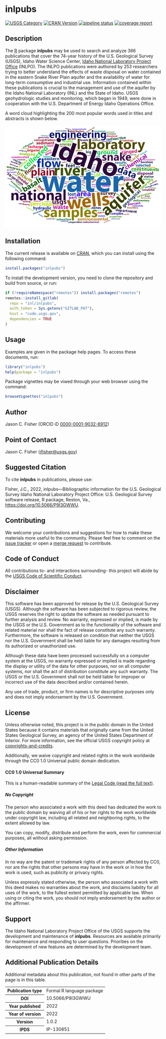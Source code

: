 # inlpubs

[![USGS
Category](https://img.shields.io/badge/USGS-Research-blue.svg)](https://owi.usgs.gov/R/packages.html#research)
[![CRAN
Version](https://www.r-pkg.org/badges/version/inlpubs)](https://CRAN.R-project.org/package=inlpubs)
[![pipeline
status](https://code.usgs.gov/inl/inlpubs/badges/master/pipeline.svg)](https://code.usgs.gov/inl/inlpubs/-/commits/master)
[![coverage
report](https://code.usgs.gov/inl/inlpubs/badges/master/coverage.svg)](https://code.usgs.gov/inl/inlpubs/-/commits/master)

## Description

The [R](https://www.r-project.org/) package **inlpubs** may be used to
search and analyze 366 publications that cover the 74-year history of
the U.S. Geological Survey (USGS), Idaho Water Science Center, [Idaho
National Laboratory Project
Office](https://www.usgs.gov/centers/idaho-water-science-center/science/idaho-national-laboratory-project-office)
(INLPO). The INLPO publications were authored by 253 researchers trying
to better understand the effects of waste disposal on water contained in
the eastern Snake River Plain aquifer and the availability of water for
long-term consumptive and industrial use. Information contained within
these publications is crucial to the management and use of the aquifer
by the Idaho National Laboratory (INL) and the State of Idaho. USGS
geohydrologic studies and monitoring, which began in 1949, were done in
cooperation with the U.S. Department of Energy Idaho Operations Office.

A word cloud highlighting the 200 most popular words used in titles and
abstracts is shown below.

![wordcloud](man/figures/wordcloud.png)

## Installation

The current release is available on
[CRAN](https://CRAN.R-project.org/package=inlpubs), which you can
install using the following command:

``` r
install.packages("inlpubs")
```

To install the development version, you need to clone the repository and
build from source, or run:

``` r
if (!requireNamespace("remotes")) install.packages("remotes")
remotes::install_gitlab(
  repo = "inl/inlpubs",
  auth_token = Sys.getenv("GITLAB_PAT"),
  host = "code.usgs.gov",
  dependencies = TRUE
)
```

## Usage

Examples are given in the package help pages. To access these documents,
run:

``` r
library("inlpubs")
help(package = "inlpubs")
```

Package vignettes may be viwed through your web browser using the
command:

``` r
browseVignettes("inlpubs")
```

## Author

Jason C. Fisher (ORCID iD
[0000-0001-9032-8912](https://orcid.org/0000-0001-9032-8912))

## Point of Contact

Jason C. Fisher (<jfisher@usgs.gov>)

## Suggested Citation

To cite **inlpubs** in publications, please use:

Fisher, J.C., 2022, inlpubs—Bibliographic information for the U.S.
Geological Survey Idaho National Laboratory Project Office: U.S.
Geological Survey software release, R package, Reston, Va.,
<https://doi.org/10.5066/P9I3GWWU>.

## Contributing

We welcome your contributions and suggestions for how to make these
materials more useful to the community. Please feel free to comment on
the [issue tracker](https://code.usgs.gov/inl/inlpubs/-/issues) or open
a [merge request](https://code.usgs.gov/inl/inlpubs/-/merge_requests) to
contribute.

## Code of Conduct

All contributions to- and interactions surrounding- this project will
abide by the [USGS Code of Scientific
Conduct](https://www.usgs.gov/office-of-science-quality-and-integrity/fundamental-science-practices).

<!-- Embedded References -->

## Disclaimer

This software has been approved for release by the U.S. Geological
Survey (USGS). Although the software has been subjected to rigorous
review, the USGS reserves the right to update the software as needed
pursuant to further analysis and review. No warranty, expressed or
implied, is made by the USGS or the U.S. Government as to the
functionality of the software and related material nor shall the fact of
release constitute any such warranty. Furthermore, the software is
released on condition that neither the USGS nor the U.S. Government
shall be held liable for any damages resulting from its authorized or
unauthorized use.

Although these data have been processed successfully on a computer
system at the USGS, no warranty expressed or implied is made regarding
the display or utility of the data for other purposes, nor on all
computer systems, nor shall the act of distribution constitute any such
warranty. The USGS or the U.S. Government shall not be held liable for
improper or incorrect use of the data described and/or contained herein.

Any use of trade, product, or firm names is for descriptive purposes
only and does not imply endorsement by the U.S. Government.

## License

Unless otherwise noted, this project is in the public domain in the
United States because it contains materials that originally came from
the United States Geological Survey, an agency of the United States
Department of Interior. For more information, see the official USGS
copyright policy at
[copyrights-and-credits](https://www.usgs.gov/information-policies-and-instructions/copyrights-and-credits).

Additionally, we waive copyright and related rights in the work
worldwide through the CC0 1.0 Universal public domain dedication.

#### CC0 1.0 Universal Summary

This is a human-readable summary of the [Legal Code (read the full
text)](https://creativecommons.org/publicdomain/zero/1.0/legalcode).

##### No Copyright

The person who associated a work with this deed has dedicated the work
to the public domain by waiving all of his or her rights to the work
worldwide under copyright law, including all related and neighboring
rights, to the extent allowed by law.

You can copy, modify, distribute and perform the work, even for
commercial purposes, all without asking permission.

##### Other Information

In no way are the patent or trademark rights of any person affected by
CC0, nor are the rights that other persons may have in the work or in
how the work is used, such as publicity or privacy rights.

Unless expressly stated otherwise, the person who associated a work with
this deed makes no warranties about the work, and disclaims liability
for all uses of the work, to the fullest extent permitted by applicable
law. When using or citing the work, you should not imply endorsement by
the author or the affirmer.

<!-- Embedded References -->

## Support

The Idaho National Laboratory Project Office of the USGS supports the
development and maintenance of **inlpubs**. Resources are available
primarily for maintenance and responding to user questions. Priorities
on the development of new features are determined by the development
team.

## Additional Publication Details

Additional metadata about this publication, not found in other parts of
the page is in this table.

<!--html_preserve-->
<table>
<tbody>
<tr>
<th scope="row">
Publication type
</th>
<td>
Formal R language package
</td>
</tr>
<tr>
<th scope="row">
DOI
</th>
<td>
10.5066/P9I3GWWU
</td>
</tr>
<tr>
<th scope="row">
Year published
</th>
<td>
2022
</td>
</tr>
<tr>
<th scope="row">
Year of version
</th>
<td>
2022
</td>
</tr>
<tr>
<th scope="row">
Version
</th>
<td>
1.0.2
</td>
</tr>
<tr>
<th scope="row">
IPDS
</th>
<td>
IP-130851
</td>
</tr>
</tbody>
</table>

<cr><!--/html_preserve-->

<!-- Embedded References -->
